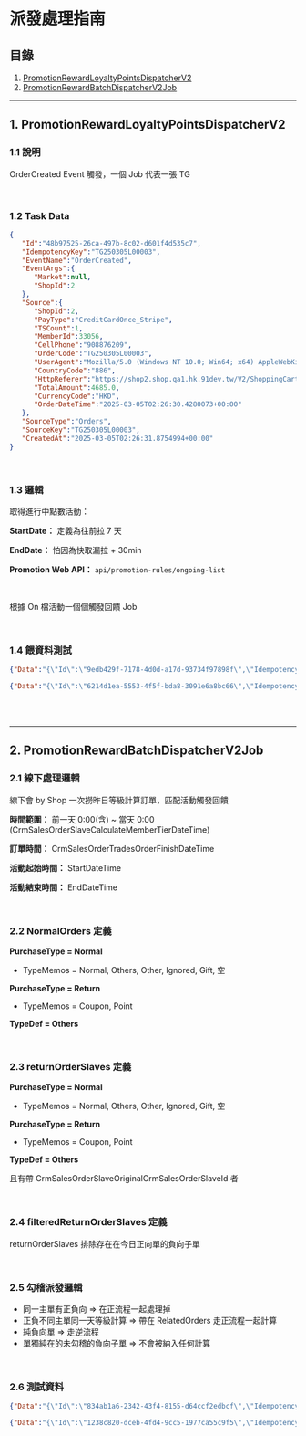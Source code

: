 # 派發處理指南

## 目錄
1. [PromotionRewardLoyaltyPointsDispatcherV2](#1-promotionrewardloyaltypointsdispatcherv2)
2. [PromotionRewardBatchDispatcherV2Job](#2-promotionrewardbatchdispatcherv2job)

---

## 1. PromotionRewardLoyaltyPointsDispatcherV2

### 1.1 說明

OrderCreated Event 觸發，一個 Job 代表一張 TG

<br>

### 1.2 Task Data

```json
{
   "Id":"48b97525-26ca-497b-8c02-d601f4d535c7",
   "IdempotencyKey":"TG250305L00003",
   "EventName":"OrderCreated",
   "EventArgs":{
      "Market":null,
      "ShopId":2
   },
   "Source":{
      "ShopId":2,
      "PayType":"CreditCardOnce_Stripe",
      "TSCount":1,
      "MemberId":33056,
      "CellPhone":"908876209",
      "OrderCode":"TG250305L00003",
      "UserAgent":"Mozilla/5.0 (Windows NT 10.0; Win64; x64) AppleWebKit/537.36 (KHTML, like Gecko) Chrome/133.0.0.0 Safari/537.36",
      "CountryCode":"886",
      "HttpReferer":"https://shop2.shop.qa1.hk.91dev.tw/V2/ShoppingCart/Index?shopId=2",
      "TotalAmount":4685.0,
      "CurrencyCode":"HKD",
      "OrderDateTime":"2025-03-05T02:26:30.4280073+00:00"
   },
   "SourceType":"Orders",
   "SourceKey":"TG250305L00003",
   "CreatedAt":"2025-03-05T02:26:31.8754994+00:00"
}
```

<br>

### 1.3 邏輯

取得進行中點數活動：

**StartDate：** 定義為往前拉 7 天

**EndDate：** 怕因為快取漏拉 + 30min

**Promotion Web API：** `api/promotion-rules/ongoing-list`

<br>

根據 On 檔活動一個個觸發回饋 Job

<br>

### 1.4 餵資料測試

```json
{"Data":"{\"Id\":\"9edb429f-7178-4d0d-a17d-93734f97898f\",\"IdempotencyKey\":\"TG250326T00001\",\"EventName\":\"OrderCreated\",\"EventArgs\":{\"Market\":null,\"ShopId\":11},\"Source\":{\"ShopId\":11,\"PayType\":\"TwoCTwoP\",\"TSCount\":4,\"MemberId\":33367,\"CellPhone\":\"921383890\",\"OrderCode\":\"TG250326T00001\",\"UserAgent\":\"Amazon CloudFront\",\"CountryCode\":\"886\",\"HttpReferer\":null,\"TotalAmount\":20.0,\"CurrencyCode\":\"HKD\",\"OrderDateTime\":\"2025-03-26T09:03:54.314713+00:00\"},\"SourceType\":\"Orders\",\"SourceKey\":\"TG250326T00001\",\"CreatedAt\":\"2025-03-26T09:03:55.3940699+00:00\"}"}
```

```json
{"Data":"{\"Id\":\"6214d1ea-5553-4f5f-bda8-3091e6a8bc66\",\"IdempotencyKey\":\"TG250417P00063\",\"EventName\":\"OrderCreated\",\"EventArgs\":{\"Market\":null,\"ShopId\":12583},\"Source\":{\"ShopId\":12583,\"PayType\":\"CreditCardOnce\",\"TSCount\":1,\"MemberId\":856414,\"CellPhone\":\"0988782931\",\"OrderCode\":\"TG250417P00063\",\"UserAgent\":\"Mozilla/5.0 (iPhone; CPU iPhone OS 17_5 like Mac OS X) AppleWebKit/605.1.15 (KHTML, like Gecko) Version/18.2 Mobile/15E148 Safari/604.1\",\"CountryCode\":\"886\",\"HttpReferer\":\"https://12583.shop.qa.91dev.tw/V2/ShoppingCart/Index?shopId=12583\",\"TotalAmount\":70.0,\"CurrencyCode\":\"TWD\",\"OrderDateTime\":\"2025-04-17T05:37:03.7566983+00:00\"},\"SourceType\":\"Orders\",\"SourceKey\":\"TG250417P00063\",\"CreatedAt\":\"2025-04-17T05:37:04.2490675+00:00\"}"}
```

<br><br>

---

## 2. PromotionRewardBatchDispatcherV2Job

### 2.1 線下處理邏輯

線下會 by Shop 一次撈昨日等級計算訂單，匹配活動觸發回饋

**時間範圍：** 前一天 0:00(含) ~ 當天 0:00 (CrmSalesOrderSlaveCalculateMemberTierDateTime)

**訂單時間：** CrmSalesOrderTradesOrderFinishDateTime

**活動起始時間：** StartDateTime

**活動結束時間：** EndDateTime

<br>

### 2.2 NormalOrders 定義

**PurchaseType = Normal**
- TypeMemos = Normal, Others, Other, Ignored, Gift, 空

**PurchaseType = Return**
- TypeMemos = Coupon, Point

**TypeDef = Others**

<br>

### 2.3 returnOrderSlaves 定義

**PurchaseType = Normal**
- TypeMemos = Normal, Others, Other, Ignored, Gift, 空

**PurchaseType = Return**
- TypeMemos = Coupon, Point

**TypeDef = Others**

且有帶 CrmSalesOrderSlaveOriginalCrmSalesOrderSlaveId 者

<br>

### 2.4 filteredReturnOrderSlaves 定義

returnOrderSlaves 排除存在在今日正向單的負向子單

<br>

### 2.5 勾稽派發邏輯

- 同一主單有正負向 => 在正流程一起處理掉
- 正負不同主單同一天等級計算 => 帶在 RelatedOrders 走正流程一起計算
- 純負向單 => 走逆流程
- 單獨純在的未勾稽的負向子單 => 不會被納入任何計算

<br>

### 2.6 測試資料

```json
{"Data":"{\"Id\":\"834ab1a6-2342-43f4-8155-d64ccf2edbcf\",\"IdempotencyKey\":\"09547d1b-13b5-444d-9928-b10d753fd221\",\"EventName\":\"Internal_MemberTierCalculateFinished\",\"EventArgs\":{\"Market\":\"HK\",\"ShopId\":125},\"Source\":{\"ShopId\":125,\"CalculateDate\":\"2025-06-27T16:00:00+00:00\",\"CreatedBy\":\"NineYi.OSMPlus\"},\"SourceType\":\"All\",\"SourceKey\":\"125\",\"CreatedAt\":\"2025-06-27T22:33:07.8911785+00:00\"}"}
```

```json
{"Data":"{\"Id\":\"1238c820-dceb-4fd4-9cc5-1977ca55c9f5\",\"IdempotencyKey\":\"2fe24eb8-8099-45fe-b60d-e5b7a5c68325\",\"EventName\":\"Internal_MemberTierCalculateFinished\",\"EventArgs\":{\"Market\":\"HK\",\"ShopId\":2},\"Source\":{\"ShopId\":2,\"CalculateDate\":\"2025-07-01T16:00:00+00:00\",\"CreatedBy\":\"NineYi.OSMPlus\"},\"SourceType\":\"All\",\"SourceKey\":\"2\",\"CreatedAt\":\"2025-07-02T09:33:09.1194845+00:00\"}"}
```

<br><br>